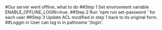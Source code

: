 #Our server went offline, what to do
##Step 1
Set environment variable ENABLE_OFFLINE_LOGIN=true.
##Step 2
Run 'npm run set-password <email> <password>' for each user
##Step 3
Update ACL modified in step 1 back to its original form.
##Loggin in
User can log in in pathname '/login'.
